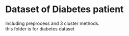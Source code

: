 # Dataset of Diabetes patient
Including preprocess and 3 cluster methods.  
this folder is for diabetes dataset
